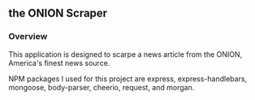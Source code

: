 ## the ONION Scraper

### Overview

This application is designed to scarpe a news article from the ONION, America's finest news source. 

NPM packages I used for this project are express, express-handlebars, mongoose, body-parser, cheerio, request, and morgan.


